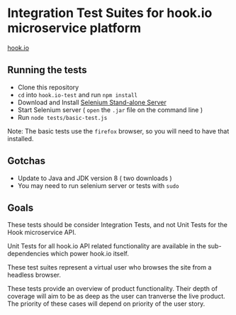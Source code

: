 # Integration Test Suites for hook.io microservice platform

[hook.io](http://hook.io)

## Running the tests

 - Clone this repository
 - `cd` into `hook.io-test` and run `npm install` 
 - Download and Install [Selenium Stand-alone Server](http://docs.seleniumhq.org/download/) 
 - Start Selenium server ( `open`  the `.jar` file on the command line )
 - Run `node tests/basic-test.js`

Note: The basic tests use the `firefox` browser, so you will need to have that installed.

## Gotchas

 - Update to Java and JDK version 8 ( two downloads )
 - You may need to run selenium server or tests with `sudo`



## Goals
  
These tests should be consider Integration Tests, and not Unit Tests for the Hook microservice API.

Unit Tests for all hook.io API related functionality are available in the sub-dependencies which power hook.io itself.
  
These test suites represent a virtual user who browses the site from a headless browser.

These tests provide an overview of product functionality. Their depth of coverage will aim to be as deep as the user can tranverse the live product. The priority of these cases will depend on priority of the user story.




